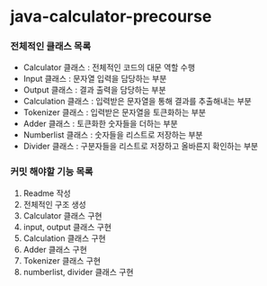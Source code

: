 # java-calculator-precourse

### 전체적인 클래스 목록
- Calculator 클래스 : 전체적인 코드의 대문 역할 수행
- Input 클래스 : 문자열 입력을 담당하는 부분
- Output 클래스 : 결과 출력을 담당하는 부분
- Calculation 클래스 : 입력받은 문자열을 통해 결과를 추출해내는 부분
- Tokenizer 클래스 : 입력받은 문자열을 토큰화하는 부분
- Adder 클래스 : 토큰화한 숫자들을 더하는 부분
- Numberlist 클래스 : 숫자들을 리스트로 저장하는 부분
- Divider 클래스 : 구분자들을 리스트로 저장하고 올바른지 확인하는 부분

### 커밋 해야할 기능 목록
1. Readme 작성
2. 전체적인 구조 생성
3. Calculator 클래스 구현
4. input, output 클래스 구현
5. Calculation 클래스 구현
6. Adder 클래스 구현
7. Tokenizer 클래스 구현
8. numberlist, divider 클래스 구현

